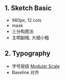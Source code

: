 ## 1. Sketch Basic
- 960px, 12 cols
- mask
- 三分构图法
- 主明副暗, 大细小粗

## 2. Typography
- 字号层级 [Modular Scale](http://www.modularscale.com)
- Baseline 对齐
